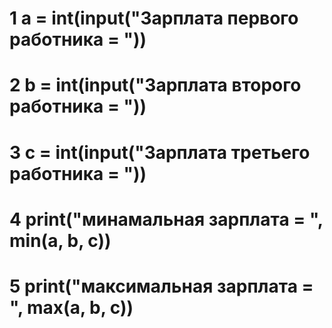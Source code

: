 # 1 a = int(input("Зарплата первого работника = "))
# 2 b = int(input("Зарплата второго работника = "))
# 3 c = int(input("Зарплата третьего работника = "))
# 4 print("минамальная зарплата = ", min(a, b, c))
# 5 print("максимальная зарплата = ", max(a, b, c))
